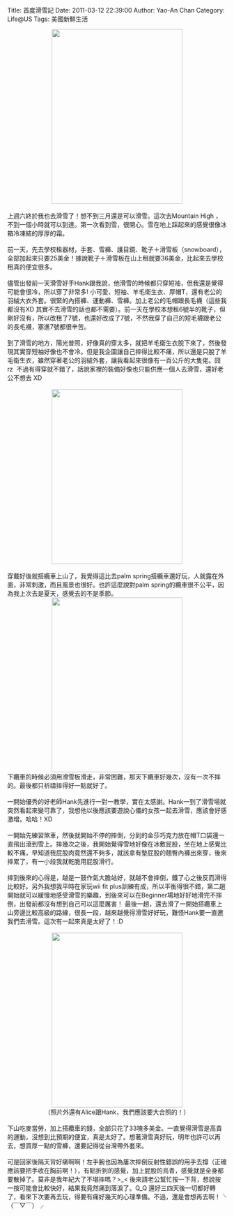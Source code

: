 Title: 首度滑雪記
Date: 2011-03-12 22:39:00
Author: Yao-An Chan
Category: Life@US
Tags: 美國新鮮生活


<div class='post'>
<div class="separator" style="clear: both; text-align: center;"><a href="http://4.bp.blogspot.com/-rZZAufg17Rw/TXxQAuhX4wI/AAAAAAAAJ_4/vBbTnqeLci0/s1600/snow3" imageanchor="1" style="margin-left: 1em; margin-right: 1em;"><img border="0" height="400" src="http://4.bp.blogspot.com/-rZZAufg17Rw/TXxQAuhX4wI/AAAAAAAAJ_4/vBbTnqeLci0/s400/snow3" width="300" /></a></div><br />上週六終於我也去滑雪了！想不到三月還是可以滑雪。這次去Mountain High ，不到一個小時就可以到達。第一次看到雪，很開心。雪在地上踩起來的感覺很像冰箱冷凍結的厚厚的霜。<br /><br />前一天，先去學校租器材，手套、雪褲、護目鏡、靴子＋滑雪板（snowboard），全部加起來只要25美金！據說靴子＋滑雪板在山上租就要36美金，比起來去學校租真的便宜很多。<br /><br />儘管出發前一天滑雪好手Hank跟我說，他滑雪的時候都只穿短袖，但我還是覺得可能會很冷，所以穿了非常多! 小可愛、短袖、羊毛衛生衣、厚帽T，還有老公的羽絨大衣外套。很緊的內搭褲、運動褲、雪褲。加上老公的毛帽跟長毛襪（這些我都沒有XD 其實不去滑雪的話也都不需要）。前一天在學校本想租6號半的靴子，但剛好沒有，所以改租了7號，也還好改成了7號，不然我穿了自己的短毛襪跟老公的長毛襪，塞進7號都很辛苦。<br /><br />到了滑雪的地方，陽光普照，好像真的穿太多，就把羊毛衛生衣脫下來了，然後發現其實穿短袖好像也不會冷。但是我企圖讓自己摔得比較不痛，所以還是只脫了羊毛衛生衣，雖然穿著老公的羽絨外套，讓我看起來很像有一百公斤的大隻佬。囧rz&nbsp; 不過有得穿就不錯了，話說家裡的裝備好像也只能供應一個人去滑雪，還好老公不想去 XD<br /><br /><div class="separator" style="clear: both; text-align: center;"><a href="http://1.bp.blogspot.com/-Pg3h96wfZLc/TXxRBKGC3YI/AAAAAAAAKAA/WeyWPGCswxc/s1600/snow1" imageanchor="1" style="margin-left: 1em; margin-right: 1em;"><img border="0" height="400" src="http://1.bp.blogspot.com/-Pg3h96wfZLc/TXxRBKGC3YI/AAAAAAAAKAA/WeyWPGCswxc/s400/snow1" width="300" /></a></div><br />穿戴好後就搭纜車上山了，我覺得這比去palm spring搭纜車還好玩，人就露在外面，非常刺激，而且風景也很好。也許這麼說對palm spring的纜車很不公平，因為我上次去是夏天，感覺去的不是季節。<br /><div class="separator" style="clear: both; text-align: center;"><a href="http://2.bp.blogspot.com/-p6Fzso2_hZU/TXxRgoYVCjI/AAAAAAAAKAI/Vxi0q-FoDv4/s1600/snow2" imageanchor="1" style="margin-left: 1em; margin-right: 1em;"><img border="0" height="400" src="http://2.bp.blogspot.com/-p6Fzso2_hZU/TXxRgoYVCjI/AAAAAAAAKAI/Vxi0q-FoDv4/s400/snow2" width="300" /></a></div>下纜車的時候必須用滑雪板滑走，非常困難，那天下纜車好幾次，沒有一次不摔的。最後都只祈禱摔得好一點就好了。<br /><br />一開始優秀的好老師Hank先進行一對一教學，實在太感謝。Hank一到了滑雪場就突然看起來變可靠了，我想他以後應該要遊說心儀的女孩一起去滑雪，應該會好感激增。哈哈！XD<br /><br />一開始先練習煞車，然後就開始不停的摔倒，分到的金莎巧克力放在帽T口袋還一直飛出滾到雪上。摔幾次之後，我開始覺得雪地好像在冰敷屁股，坐在地上感覺比較不痛，早知道我屁股肉竟然還不夠多，就該拿有墊屁股的翹臀內褲出來穿，後來摔累了，有一小段我就乾脆用屁股滑行。<br /><br />摔到後來的心得是，越是一鼓作氣大膽站好，就越不會摔倒，鐵了心之後反而滑得比較好。另外我想我平時在家玩wii fit plus訓練有成，所以平衡得很不錯，第二趟開始就可以緩慢地感受滑雪的樂趣，到後來可以在Beginner場地好好地滑完不摔倒，出發前都沒有想到自己可以這麼厲害！ 最後一趟，還去滑了一開始搭纜車上山旁邊比較高級的路線，很長一段，越來越覺得滑雪好好玩，難怪Hank要一直邀我們去滑雪。這次有一起來真是太好了！:D<br /><br /><div class="separator" style="clear: both; text-align: center;"><a href="http://3.bp.blogspot.com/-WURgfrC40ac/TXxVq8yl_QI/AAAAAAAAKAQ/MxIMRxdskSk/s1600/snow5" imageanchor="1" style="margin-left: 1em; margin-right: 1em;"><img border="0" height="400" src="http://3.bp.blogspot.com/-WURgfrC40ac/TXxVq8yl_QI/AAAAAAAAKAQ/MxIMRxdskSk/s400/snow5" width="300" /></a></div><div style="text-align: center;">（照片外還有Alice跟Hank，我們應該要大合照的！）</div><br />下山吃麥當勞，加上搭纜車的錢，全部只花了33塊多美金。一直覺得滑雪是高貴的運動，沒想到比預期的便宜，真是太好了。想著滑雪真好玩，明年也許可以再去，想買厚一點的雪褲，還要記得從台灣帶外套來。<br /><br />可是回家後隔天背好痛啊啊！左手腕也因為屢次摔倒反射性錯誤的用手去撐（正確應該要把手收在胸前啊！），有點折到的感覺，加上屁股的烏青，感覺就是全身都要散掉了。莫非是我年紀大了不堪摔嗎？&gt;_&lt; 後來請老公幫忙按一下背，想說按一按可能會比較快好，結果我竟然痛到落淚了。Q_Q 還好三四天後一切都好轉了，看來下次要再去玩，得要有痛好幾天的心理準備。不過，還是會想再去啊！╰（￣▽￣）╭</div>
